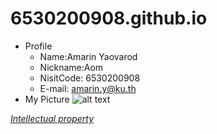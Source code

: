 # 6530200908.github.io
- Profile
  -  Name:Amarin Yaovarod
  -  Nickname:Aom
  -  NisitCode: 6530200908
  -  E-mail: amarin.y@ku.th
- My Picture
  ![alt text](IMG20241130140259.jpg)
  
*[Intellectual property](https://6530200908.github.io/authentication)*
